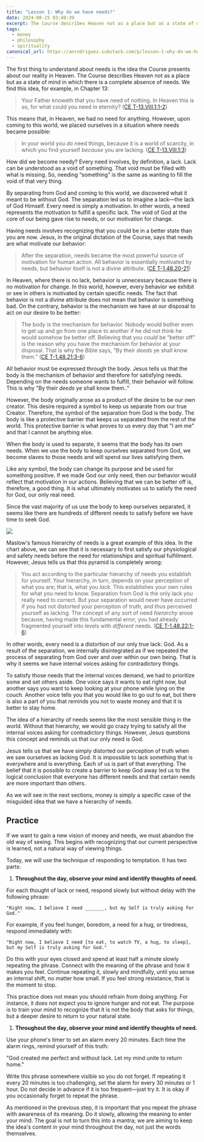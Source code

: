 ```yaml
---
title: "Lesson 1: Why do we have needs?"
date: 2024-08-25 03:49:39
excerpt: The Course describes Heaven not as a place but as a state of mind in which there is a complete absence of needs.
tags:
  - money
  - philosophy
  - spirituality
canonical_url: https://anrodriguez.substack.com/p/lesson-1-why-do-we-have-needshtml
---
```

The first thing to understand about needs is the idea the Course presents about our reality in Heaven. The Course describes Heaven not as a place but as a state of mind in which there is a complete absence of needs. We find this idea, for example, in Chapter 13:

> Your Father knoweth that you have need of nothing. In Heaven this is so, for what could you need in eternity? ([CE T-13.VIII.1:1-2](https://acimce.app/:T-13.VIII.1:1-2))

This means that, in Heaven, we had no need for anything. However, upon coming to this world, we placed ourselves in a situation where needs became possible:

> In your world you _do_ need things, because it is a world of scarcity, in which you find yourself _because_ you are lacking. ([CE T-13.VIII.1:3](https://acimce.app/:T-13.VIII.1:3))

How did we become needy? Every need involves, by definition, a lack. Lack can be understood as a void of something. That void must be filled with what is missing. So, needing “something” is the same as wanting to fill the void of that very thing.

By separating from God and coming to this world, we discovered what it meant to be without God. The separation led us to imagine a lack—the lack of God Himself. Every need is simply a motivation. In other words, a need represents the motivation to fulfill a specific lack. The void of God at the core of our being gave rise to needs, or our motivation for change.

Having needs involves recognizing that you could be in a better state than you are now. Jesus, in the original dictation of the Course, says that needs are what motivate our behavior:

> After the separation, needs became the most powerful source of motivation for human action. All behavior is essentially motivated by needs, but behavior itself is not a divine attribute. ([CE T-1.48.20-21](https://acimce.app/:T-1.48.20-21))

In Heaven, where there is no lack, behavior is unnecessary because there is no motivation for change. In this world, however, every behavior we exhibit or see in others is motivated by certain specific needs. The fact that behavior is not a divine attribute does not mean that behavior is something bad. On the contrary, behavior is the mechanism we have at our disposal to act on our desire to be better:

> The body is the mechanism for behavior. Nobody would bother even to get up and go from one place to another if he did not think he would somehow be better off. Believing that you _could_ be “better off” is the reason why you have the mechanism for behavior at your disposal. That is why the Bible says, “By their _deeds_ ye shall know them.” ([CE T-1.48.21:3-6](https://acimce.app/:T-1.48.21:3-6))

All behavior must be expressed through the body. Jesus tells us that the body is the mechanism of behavior and therefore for satisfying needs. Depending on the needs someone wants to fulfill, their behavior will follow. This is why "By their _deeds_ ye shall know them.."

However, the body originally arose as a product of the desire to be our own creator. This desire required a symbol to keep us separate from our true Creator. Therefore, the symbol of the separation from God is the body. The body is like a protective barrier that keeps us separated from the rest of the world. This protective barrier is what proves to us every day that "I am me" and that I cannot be anything else.

When the body is used to separate, it seems that the body has its own needs. When we use the body to keep ourselves separated from God, we become slaves to those needs and will spend our lives satisfying them.

Like any symbol, the body can change its purpose and be used for something positive. If we made God our only need, then our behavior would reflect that motivation in our actions. Believing that we can be better off is, therefore, a good thing. It is what ultimately motivates us to satisfy the need for God, our only real need.

Since the vast majority of us use the body to keep ourselves separated, it seems like there are hundreds of different needs to satisfy before we have time to seek God.

![](https://siran.github.io/assets/a_new_vision_on_money/maslows-pyramid-of-needs.png)

Maslow's famous hierarchy of needs is a great example of this idea. In the chart above, we can see that it is necessary to first satisfy our physiological and safety needs before the need for relationships and spiritual fulfillment. However, Jesus tells us that this pyramid is completely wrong:

> You act according to the particular hierarchy of needs you establish for yourself. Your hierarchy, in turn, depends on your perception of what you are; that is, what you _lack_. This establishes your own rules for what you need to know. Separation from God is the only lack you really need to correct. But your separation would never have occurred if you had not distorted your perception of truth, and thus perceived yourself as lacking. The concept of any sort of need _hierarchy_ arose because, having made this fundamental error, you had already fragmented yourself into levels with _different_ needs. ([CE T-1.48.22:1-6](https://acimce.app/:T-1.48.22:1-6))

In other words, every need is a distortion of our only true lack: God. As a result of the separation, we internally disintegrated as if we repeated the process of separating from God over and over within our own being. That is why it seems we have internal voices asking for contradictory things.

To satisfy those needs that the internal voices demand, we had to prioritize some and set others aside. One voice says it wants to eat right now, but another says you want to keep looking at your phone while lying on the couch. Another voice tells you that you would like to go out to eat, but there is also a part of you that reminds you not to waste money and that it is better to stay home.

The idea of a hierarchy of needs seems like the most sensible thing in the world. Without that hierarchy, we would go crazy trying to satisfy all the internal voices asking for contradictory things. However, Jesus questions this concept and reminds us that our only need is God.

Jesus tells us that we have simply distorted our perception of truth when we saw ourselves as lacking God. It is impossible to lack something that is everywhere and is everything. Each of us is part of that everything. The belief that it is possible to create a barrier to keep God away led us to the logical conclusion that everyone has different needs and that certain needs are more important than others.

As we will see in the next sections, money is simply a specific case of the misguided idea that we have a hierarchy of needs.

## Practice
If we want to gain a new vision of money and needs, we must abandon the old way of seeing. This begins with recognizing that our current perspective is learned, not a natural way of viewing things.

Today, we will use the technique of responding to temptation. It has two parts:

1. **Throughout the day, observe your mind and identify thoughts of need.**

For each thought of lack or need, respond slowly but without delay with the following phrase:

	"Right now, I believe I need _______, but my Self is truly asking for God."

For example, if you feel hunger, boredom, a need for a hug, or tiredness, respond immediately with:

	"Right now, I believe I need [to eat, to watch TV, a hug, to sleep], but my Self is truly asking for God."

Do this with your eyes closed and spend at least half a minute slowly repeating the phrase. Connect with the meaning of the phrase and how it makes you feel. Continue repeating it, slowly and mindfully, until you sense an internal shift, no matter how small. If you feel strong resistance, that is the moment to stop.

This practice does not mean you should refrain from doing anything. For instance, it does not expect you to ignore hunger and not eat. The purpose is to train your mind to recognize that it is not the body that asks for things, but a deeper desire to return to your natural state.

1. **Throughout the day, observe your mind and identify thoughts of need.**

Use your phone's timer to set an alarm every 20 minutes. Each time the alarm rings, remind yourself of this truth:

"God created me perfect and without lack. Let my mind unite to return home."

Write this phrase somewhere visible so you do not forget. If repeating it every 20 minutes is too challenging, set the alarm for every 30 minutes or 1 hour. Do not decide in advance if it is too frequent—just try it. It is okay if you occasionally forget to repeat the phrase.

As mentioned in the previous step, it is important that you repeat the phrase with awareness of its meaning. Do it slowly, allowing the meaning to enter your mind. The goal is not to turn this into a mantra; we are aiming to keep the idea's content in your mind throughout the day, not just the words themselves.
